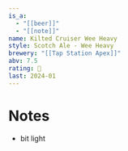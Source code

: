```yaml
---
is_a:
  - "[[beer]]"
  - "[[note]]"
name: Kilted Cruiser Wee Heavy
style: Scotch Ale - Wee Heavy
brewery: "[[Tap Station Apex]]"
abv: 7.5
rating: 🤞
last: 2024-01
---
```

# Notes
- bit light
